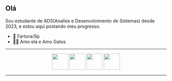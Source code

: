 ## Olá
Sou estudante de ADS(Analise e Desenvolvimento de Sistemas) desde 2023, e estou aqui postando meu progresso.

  - 🏡 Fartura/Sp
  - 👭🐱 Amo ela e Amo Gatos
---

<div class="images" align = "center">
  <img src= "https://cdn.jsdelivr.net/gh/devicons/devicon@latest/icons/java/java-original-wordmark.svg" height = 50 width = "50" />
  <img src= "https://cdn.jsdelivr.net/gh/devicons/devicon@latest/icons/python/python-original.svg" height = "50" width = "50" />
  <img src="https://cdn.jsdelivr.net/gh/devicons/devicon@latest/icons/react/react-original.svg" height ="50" width = "50" />
  <img src="https://cdn.jsdelivr.net/gh/devicons/devicon@latest/icons/vuejs/vuejs-original.svg" height = "50" width = "50"
</div>

---




